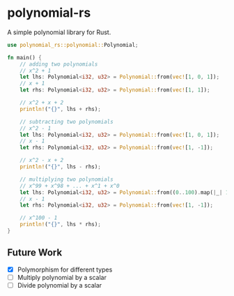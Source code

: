 # polynomial-rs

A simple polynomial library for Rust.

```rust
use polynomial_rs::polynomial::Polynomial;

fn main() {
    // adding two polynomials
    // x^2 + 1
    let lhs: Polynomial<i32, u32> = Polynomial::from(vec![1, 0, 1]);
    // x + 1
    let rhs: Polynomial<i32, u32> = Polynomial::from(vec![1, 1]);

    // x^2 + x + 2
    println!("{}", lhs + rhs);

    // subtracting two polynomials
    // x^2 - 1
    let lhs: Polynomial<i32, u32> = Polynomial::from(vec![1, 0, 1]);
    // x - 1
    let rhs: Polynomial<i32, u32> = Polynomial::from(vec![1, -1]);

    // x^2 - x + 2
    println!("{}", lhs - rhs);

    // multiplying two polynomials
    // x^99 + x^98 + ... + x^1 + x^0
    let lhs: Polynomial<i32, u32> = Polynomial::from((0..100).map(|_| 1).collect::<Vec<i32>>());
    // x - 1
    let rhs: Polynomial<i32, u32> = Polynomial::from(vec![1, -1]);

    // x^100 - 1
    println!("{}", lhs * rhs);
}
```

## Future Work

- [x] Polymorphism for different types
- [ ] Multiply polynomial by a scalar
- [ ] Divide polynomial by a scalar
